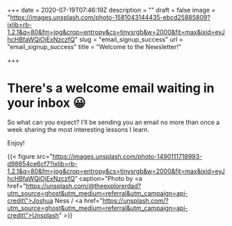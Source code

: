 +++
date = 2020-07-19T07:46:19Z
description = ""
draft = false
image = "https://images.unsplash.com/photo-1581043144435-ebcd25885809?ixlib=rb-1.2.1&q=80&fm=jpg&crop=entropy&cs=tinysrgb&w=2000&fit=max&ixid=eyJhcHBfaWQiOjExNzczfQ"
slug = "email_signup_success"
url = "email_signup_success"
title = "Welcome to the Newsletter!"

+++


# There's a welcome email waiting in your inbox 😀

So what can  you expect? I'll be sending you an email no more than once a week sharing the most interesting lessons I learn.

Enjoy!

{{< figure src="https://images.unsplash.com/photo-1490111718993-d98654ce6cf7?ixlib=rb-1.2.1&q=80&fm=jpg&crop=entropy&cs=tinysrgb&w=2000&fit=max&ixid=eyJhcHBfaWQiOjExNzczfQ" caption="Photo by <a href=\"https://unsplash.com/@theexplorerdad?utm_source=ghost&utm_medium=referral&utm_campaign=api-credit\">Joshua Ness</a> / <a href=\"https://unsplash.com/?utm_source=ghost&utm_medium=referral&utm_campaign=api-credit\">Unsplash</a>" >}}



